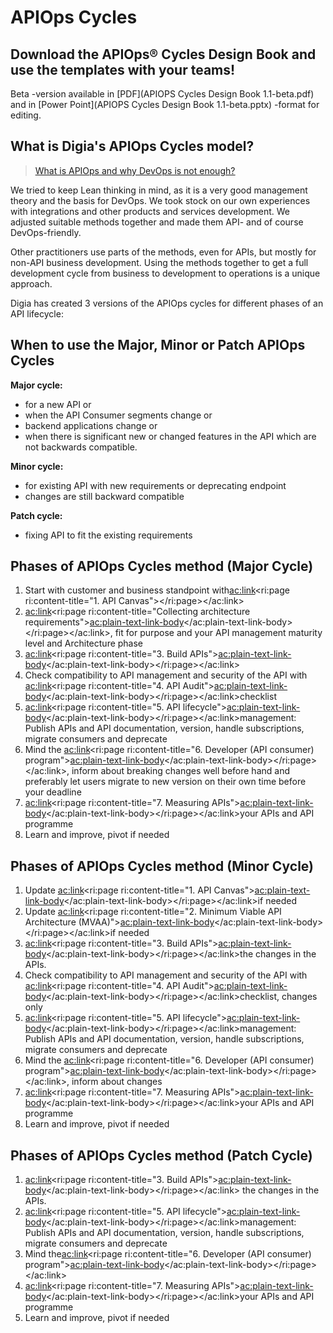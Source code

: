# APIOps Cycles

## Download the APIOps® Cycles Design Book and use the templates with your teams!

Beta -version available in [PDF](APIOPS Cycles Design Book 1.1-beta.pdf) and in [Power Point](APIOPS Cycles Design Book 1.1-beta.pptx) -format for editing. 

## What is Digia's APIOps Cycles model?

> [<u>What is APIOps and why DevOps is not enough?</u>](WhatIsAPIOps)

We tried to keep Lean thinking in mind, as it is a very good management theory and the basis for DevOps. We took stock on our own experiences with integrations and other products and services development. We adjusted suitable methods together and made them API- and of course DevOps-friendly.

Other practitioners use parts of the methods, even for APIs, but mostly for non-API business development. Using the methods together to get a full development cycle from business to development to operations is a unique approach.

Digia has created 3 versions of the APIOps cycles for different phases of an API lifecycle:

## When to use the Major, Minor or Patch APIOps Cycles 

**Major cycle:**

*   for a new API or
*   when the API Consumer segments change or
*   backend applications change or
*   when there is significant new or changed features in the API which are not backwards compatible.

**Minor cycle:**

*   for existing API with new requirements or deprecating endpoint
*   changes are still backward compatible

**Patch cycle:**

*   fixing API to fit the existing requirements

## Phases of APIOps Cycles method (Major Cycle)

1.  Start with customer and business standpoint with<ac:link><ri:page ri:content-title="1\. API Canvas"></ri:page></ac:link>
2.  <ac:link><ri:page ri:content-title="Collecting architecture requirements"><ac:plain-text-link-body></ac:plain-text-link-body></ri:page></ac:link>, fit for purpose and your API management maturity level and Architecture phase
3.  <ac:link><ri:page ri:content-title="3\. Build APIs"><ac:plain-text-link-body></ac:plain-text-link-body></ri:page></ac:link>
4.  Check compatibility to API management and security of the API with <ac:link><ri:page ri:content-title="4\. API Audit"><ac:plain-text-link-body></ac:plain-text-link-body></ri:page></ac:link>checklist
5.  <ac:link><ri:page ri:content-title="5\. API lifecycle"><ac:plain-text-link-body></ac:plain-text-link-body></ri:page></ac:link>management: Publish APIs and API documentation, version, handle subscriptions, migrate consumers and deprecate
6.  Mind the <ac:link><ri:page ri:content-title="6\. Developer (API consumer) program"><ac:plain-text-link-body></ac:plain-text-link-body></ri:page></ac:link>, inform about breaking changes well before hand and preferably let users migrate to new version on their own time before your deadline
7.  <ac:link><ri:page ri:content-title="7\. Measuring APIs"><ac:plain-text-link-body></ac:plain-text-link-body></ri:page></ac:link>your APIs and API programme
8.  Learn and improve, pivot if needed

## Phases of APIOps Cycles method (Minor Cycle)

1.  Update <ac:link><ri:page ri:content-title="1\. API Canvas"><ac:plain-text-link-body></ac:plain-text-link-body></ri:page></ac:link>if needed
2.  Update <ac:link><ri:page ri:content-title="2\. Minimum Viable API Architecture (MVAA)"><ac:plain-text-link-body></ac:plain-text-link-body></ri:page></ac:link>if needed
3.  <ac:link><ri:page ri:content-title="3\. Build APIs"><ac:plain-text-link-body></ac:plain-text-link-body></ri:page></ac:link>the changes in the APIs.
4.  Check compatibility to API management and security of the API with <ac:link><ri:page ri:content-title="4\. API Audit"><ac:plain-text-link-body></ac:plain-text-link-body></ri:page></ac:link>checklist, changes only
5.  <ac:link><ri:page ri:content-title="5\. API lifecycle"><ac:plain-text-link-body></ac:plain-text-link-body></ri:page></ac:link>management: Publish APIs and API documentation, version, handle subscriptions, migrate consumers and deprecate
6.  Mind the <ac:link><ri:page ri:content-title="6\. Developer (API consumer) program"><ac:plain-text-link-body></ac:plain-text-link-body></ri:page></ac:link>, inform about changes
7.  <ac:link><ri:page ri:content-title="7\. Measuring APIs"><ac:plain-text-link-body></ac:plain-text-link-body></ri:page></ac:link>your APIs and API programme
8.  Learn and improve, pivot if needed

## Phases of APIOps Cycles method (Patch Cycle)

1.  <ac:link><ri:page ri:content-title="3\. Build APIs"><ac:plain-text-link-body></ac:plain-text-link-body></ri:page></ac:link> the changes in the APIs.
2.  <ac:link><ri:page ri:content-title="5\. API lifecycle"><ac:plain-text-link-body></ac:plain-text-link-body></ri:page></ac:link>management: Publish APIs and API documentation, version, handle subscriptions, migrate consumers and deprecate
3.  Mind the<ac:link><ri:page ri:content-title="6\. Developer (API consumer) program"><ac:plain-text-link-body></ac:plain-text-link-body></ri:page></ac:link>
4.  <ac:link><ri:page ri:content-title="7\. Measuring APIs"><ac:plain-text-link-body></ac:plain-text-link-body></ri:page></ac:link>your APIs and API programme
5.  Learn and improve, pivot if needed
